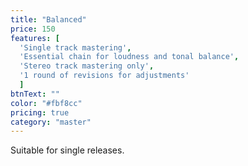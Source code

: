 ```yaml
---
title: "Balanced"
price: 150
features: [
  'Single track mastering',
  'Essential chain for loudness and tonal balance', 
  'Stereo track mastering only', 
  '1 round of revisions for adjustments'
  ]
btnText: ""
color: "#fbf8cc"
pricing: true
category: "master"
---
```


Suitable for single releases.
